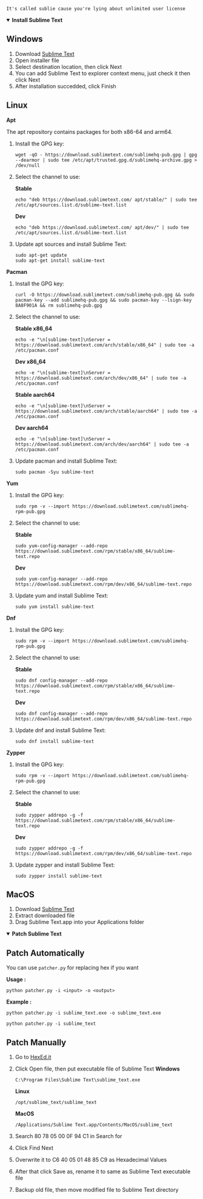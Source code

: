 ```
It's called sublie cause you're lying about unlimited user license
```

<details open>
<summary><b>Install Sublime Text</b></summary>

## Windows

1. Download [Sublime Text](https://www.sublimetext.com/download_thanks?target=win-x64)
2. Open installer file
3. Select destination location, then click Next
4. You can add Sublime Text to explorer context menu, just check it then click Next
5. After installation succedded, click Finish

## Linux

**Apt**

The apt repository contains packages for both x86-64 and arm64.

1. Install the GPG key:
    ```
    wget -qO - https://download.sublimetext.com/sublimehq-pub.gpg | gpg --dearmor | sudo tee /etc/apt/trusted.gpg.d/sublimehq-archive.gpg > /dev/null
    ```

2. Select the channel to use:

    **Stable**
    ```
    echo "deb https://download.sublimetext.com/ apt/stable/" | sudo tee /etc/apt/sources.list.d/sublime-text.list
    ```

    **Dev**
    ```
    echo "deb https://download.sublimetext.com/ apt/dev/" | sudo tee /etc/apt/sources.list.d/sublime-text.list
    ```
3. Update apt sources and install Sublime Text:

    ```
    sudo apt-get update
    sudo apt-get install sublime-text
    ```

**Pacman**

1. Install the GPG key:
    ```
    curl -O https://download.sublimetext.com/sublimehq-pub.gpg && sudo pacman-key --add sublimehq-pub.gpg && sudo pacman-key --lsign-key 8A8F901A && rm sublimehq-pub.gpg
    ```

2. Select the channel to use:

    **Stable x86_64**
    ```
    echo -e "\n[sublime-text]\nServer = https://download.sublimetext.com/arch/stable/x86_64" | sudo tee -a /etc/pacman.conf
    ```

    **Dev x86_64**
    ```
    echo -e "\n[sublime-text]\nServer = https://download.sublimetext.com/arch/dev/x86_64" | sudo tee -a /etc/pacman.conf
    ```

    **Stable aarch64**
    ```
    echo -e "\n[sublime-text]\nServer = https://download.sublimetext.com/arch/stable/aarch64" | sudo tee -a /etc/pacman.conf
    ```

    **Dev aarch64**
    ```
    echo -e "\n[sublime-text]\nServer = https://download.sublimetext.com/arch/dev/aarch64" | sudo tee -a /etc/pacman.conf
    ```

3. Update pacman and install Sublime Text:
    ```
    sudo pacman -Syu sublime-text
    ```

**Yum**

1. Install the GPG key:
    ```
    sudo rpm -v --import https://download.sublimetext.com/sublimehq-rpm-pub.gpg
    ```

2. Select the channel to use:

    **Stable**
    ```
    sudo yum-config-manager --add-repo https://download.sublimetext.com/rpm/stable/x86_64/sublime-text.repo
    ```

    **Dev**
    ```
    sudo yum-config-manager --add-repo https://download.sublimetext.com/rpm/dev/x86_64/sublime-text.repo
    ```
3. Update yum and install Sublime Text:

    ```
    sudo yum install sublime-text
    ```

**Dnf**

1. Install the GPG key:
    ```
    sudo rpm -v --import https://download.sublimetext.com/sublimehq-rpm-pub.gpg
    ```

2. Select the channel to use:

    **Stable**
    ```
    sudo dnf config-manager --add-repo https://download.sublimetext.com/rpm/stable/x86_64/sublime-text.repo
    ```

    **Dev**
    ```
    sudo dnf config-manager --add-repo https://download.sublimetext.com/rpm/dev/x86_64/sublime-text.repo
    ```
3. Update dnf and install Sublime Text:

    ```
    sudo dnf install sublime-text
    ```

**Zypper**

1. Install the GPG key:
    ```
    sudo rpm -v --import https://download.sublimetext.com/sublimehq-rpm-pub.gpg
    ```

2. Select the channel to use:

    **Stable**
    ```
    sudo zypper addrepo -g -f https://download.sublimetext.com/rpm/stable/x86_64/sublime-text.repo
    ```

    **Dev**
    ```
    sudo zypper addrepo -g -f https://download.sublimetext.com/rpm/dev/x86_64/sublime-text.repo
    ```
3. Update zypper and install Sublime Text:

    ```
    sudo zypper install sublime-text
    ```

## MacOS

1. Download [Sublime Text](https://www.sublimetext.com/download_thanks?target=mac)
2. Extract downloaded file
3. Drag Sublime Text.app into your Applications folder

</details>
<details open>
<summary><b>Patch Sublime Text</b></summary>

## Patch Automatically

You can use ```patcher.py``` for replacing hex if you want

**Usage :**
```
python patcher.py -i <input> -o <output>
```
**Example :**
```
python patcher.py -i sublime_text.exe -o sublime_text.exe
```
```
python patcher.py -i sublime_text
```

## Patch Manually

1. Go to [HexEd.it](https://hexed.it/)
2. Click Open file, then put executable file of Sublime Text
    **Windows**
    ```
    C:\Program Files\Sublime Text\sublime_text.exe
    ```

    **Linux**
    ```
    /opt/sublime_text/sublime_text
    ```

    **MacOS**
    ```
    /Applications/Sublime Text.app/Contents/MacOS/sublime_text
    ```

3. Search 80 78 05 00 0F 94 C1 in Search for
4. Click Find Next
5. Overwrite it to C6 40 05 01 48 85 C9 as Hexadecimal Values
6. After that click Save as, rename it to same as Sublime Text executable file
7. Backup old file, then move modified file to Sublime Text directory

</details>
